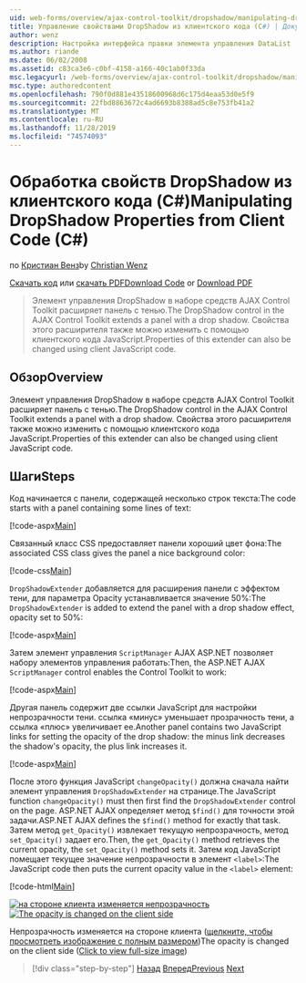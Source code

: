 ```yaml
---
uid: web-forms/overview/ajax-control-toolkit/dropshadow/manipulating-dropshadow-properties-from-client-code-cs
title: Управление свойствами DropShadow из клиентского кода (C#) | Документация Майкрософт
author: wenz
description: Настройка интерфейса правки элемента управления DataList
ms.author: riande
ms.date: 06/02/2008
ms.assetid: c83ca3e6-c0bf-4158-a166-40c1ab0f33da
msc.legacyurl: /web-forms/overview/ajax-control-toolkit/dropshadow/manipulating-dropshadow-properties-from-client-code-cs
msc.type: authoredcontent
ms.openlocfilehash: 790f0d881e43518600968d6c175d4eaa53d0e5f9
ms.sourcegitcommit: 22fbd8863672c4ad6693b8388ad5c8e753fb41a2
ms.translationtype: MT
ms.contentlocale: ru-RU
ms.lasthandoff: 11/28/2019
ms.locfileid: "74574093"
---
```

# <a name="manipulating-dropshadow-properties-from-client-code-c"></a><span data-ttu-id="2c2f7-103">Обработка свойств DropShadow из клиентского кода (C#)</span><span class="sxs-lookup"><span data-stu-id="2c2f7-103">Manipulating DropShadow Properties from Client Code (C#)</span></span>

<span data-ttu-id="2c2f7-104">по [Кристиан Венз](https://github.com/wenz)</span><span class="sxs-lookup"><span data-stu-id="2c2f7-104">by [Christian Wenz](https://github.com/wenz)</span></span>

<span data-ttu-id="2c2f7-105">[Скачать код](https://download.microsoft.com/download/5/1/6/51652a81-500b-4f6b-88d3-617103e7941e/DropShadow2.cs.zip) или [скачать PDF](https://download.microsoft.com/download/b/6/a/b6ae89ee-df69-4c87-9bfb-ad1eb2b23373/dropshadow2CS.pdf)</span><span class="sxs-lookup"><span data-stu-id="2c2f7-105">[Download Code](https://download.microsoft.com/download/5/1/6/51652a81-500b-4f6b-88d3-617103e7941e/DropShadow2.cs.zip) or [Download PDF](https://download.microsoft.com/download/b/6/a/b6ae89ee-df69-4c87-9bfb-ad1eb2b23373/dropshadow2CS.pdf)</span></span>

> <span data-ttu-id="2c2f7-106">Элемент управления DropShadow в наборе средств AJAX Control Toolkit расширяет панель с тенью.</span><span class="sxs-lookup"><span data-stu-id="2c2f7-106">The DropShadow control in the AJAX Control Toolkit extends a panel with a drop shadow.</span></span> <span data-ttu-id="2c2f7-107">Свойства этого расширителя также можно изменить с помощью клиентского кода JavaScript.</span><span class="sxs-lookup"><span data-stu-id="2c2f7-107">Properties of this extender can also be changed using client JavaScript code.</span></span>

## <a name="overview"></a><span data-ttu-id="2c2f7-108">Обзор</span><span class="sxs-lookup"><span data-stu-id="2c2f7-108">Overview</span></span>

<span data-ttu-id="2c2f7-109">Элемент управления DropShadow в наборе средств AJAX Control Toolkit расширяет панель с тенью.</span><span class="sxs-lookup"><span data-stu-id="2c2f7-109">The DropShadow control in the AJAX Control Toolkit extends a panel with a drop shadow.</span></span> <span data-ttu-id="2c2f7-110">Свойства этого расширителя также можно изменить с помощью клиентского кода JavaScript.</span><span class="sxs-lookup"><span data-stu-id="2c2f7-110">Properties of this extender can also be changed using client JavaScript code.</span></span>

## <a name="steps"></a><span data-ttu-id="2c2f7-111">Шаги</span><span class="sxs-lookup"><span data-stu-id="2c2f7-111">Steps</span></span>

<span data-ttu-id="2c2f7-112">Код начинается с панели, содержащей несколько строк текста:</span><span class="sxs-lookup"><span data-stu-id="2c2f7-112">The code starts with a panel containing some lines of text:</span></span>

[!code-aspx[Main](manipulating-dropshadow-properties-from-client-code-cs/samples/sample1.aspx)]

<span data-ttu-id="2c2f7-113">Связанный класс CSS предоставляет панели хороший цвет фона:</span><span class="sxs-lookup"><span data-stu-id="2c2f7-113">The associated CSS class gives the panel a nice background color:</span></span>

[!code-css[Main](manipulating-dropshadow-properties-from-client-code-cs/samples/sample2.css)]

<span data-ttu-id="2c2f7-114">`DropShadowExtender` добавляется для расширения панели с эффектом тени, для параметра Opacity устанавливается значение 50%:</span><span class="sxs-lookup"><span data-stu-id="2c2f7-114">The `DropShadowExtender` is added to extend the panel with a drop shadow effect, opacity set to 50%:</span></span>

[!code-aspx[Main](manipulating-dropshadow-properties-from-client-code-cs/samples/sample3.aspx)]

<span data-ttu-id="2c2f7-115">Затем элемент управления `ScriptManager` AJAX ASP.NET позволяет набору элементов управления работать:</span><span class="sxs-lookup"><span data-stu-id="2c2f7-115">Then, the ASP.NET AJAX `ScriptManager` control enables the Control Toolkit to work:</span></span>

[!code-aspx[Main](manipulating-dropshadow-properties-from-client-code-cs/samples/sample4.aspx)]

<span data-ttu-id="2c2f7-116">Другая панель содержит две ссылки JavaScript для настройки непрозрачности тени. ссылка «минус» уменьшает прозрачность тени, а ссылка «плюс» увеличивает ее.</span><span class="sxs-lookup"><span data-stu-id="2c2f7-116">Another panel contains two JavaScript links for setting the opacity of the drop shadow: the minus link decreases the shadow's opacity, the plus link increases it.</span></span>

[!code-aspx[Main](manipulating-dropshadow-properties-from-client-code-cs/samples/sample5.aspx)]

<span data-ttu-id="2c2f7-117">После этого функция JavaScript `changeOpacity()` должна сначала найти элемент управления `DropShadowExtender` на странице.</span><span class="sxs-lookup"><span data-stu-id="2c2f7-117">The JavaScript function `changeOpacity()` must then first find the `DropShadowExtender` control on the page.</span></span> <span data-ttu-id="2c2f7-118">ASP.NET AJAX определяет метод `$find()` для точности этой задачи.</span><span class="sxs-lookup"><span data-stu-id="2c2f7-118">ASP.NET AJAX defines the `$find()` method for exactly that task.</span></span> <span data-ttu-id="2c2f7-119">Затем метод `get_Opacity()` извлекает текущую непрозрачность, метод `set_Opacity()` задает его.</span><span class="sxs-lookup"><span data-stu-id="2c2f7-119">Then, the `get_Opacity()` method retrieves the current opacity, the `set_Opacity()` method sets it.</span></span> <span data-ttu-id="2c2f7-120">Затем код JavaScript помещает текущее значение непрозрачности в элемент `<label>`:</span><span class="sxs-lookup"><span data-stu-id="2c2f7-120">The JavaScript code then puts the current opacity value in the `<label>` element:</span></span>

[!code-html[Main](manipulating-dropshadow-properties-from-client-code-cs/samples/sample6.html)]

<span data-ttu-id="2c2f7-121">[![на стороне клиента изменяется непрозрачность](manipulating-dropshadow-properties-from-client-code-cs/_static/image2.png)](manipulating-dropshadow-properties-from-client-code-cs/_static/image1.png)</span><span class="sxs-lookup"><span data-stu-id="2c2f7-121">[![The opacity is changed on the client side](manipulating-dropshadow-properties-from-client-code-cs/_static/image2.png)](manipulating-dropshadow-properties-from-client-code-cs/_static/image1.png)</span></span>

<span data-ttu-id="2c2f7-122">Непрозрачность изменяется на стороне клиента ([щелкните, чтобы просмотреть изображение с полным размером](manipulating-dropshadow-properties-from-client-code-cs/_static/image3.png))</span><span class="sxs-lookup"><span data-stu-id="2c2f7-122">The opacity is changed on the client side ([Click to view full-size image](manipulating-dropshadow-properties-from-client-code-cs/_static/image3.png))</span></span>

> [!div class="step-by-step"]
> <span data-ttu-id="2c2f7-123">[Назад](adjusting-the-z-index-of-a-dropshadow-cs.md)
> [Вперед](adjusting-the-z-index-of-a-dropshadow-vb.md)</span><span class="sxs-lookup"><span data-stu-id="2c2f7-123">[Previous](adjusting-the-z-index-of-a-dropshadow-cs.md)
[Next](adjusting-the-z-index-of-a-dropshadow-vb.md)</span></span>

